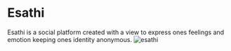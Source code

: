 # Esathi
Esathi is a social platform created with a view to express ones feelings and emotion
keeping ones identity anonymous. 
![esathi](https://github.com/sthaaayush/Esathi/assets/93993924/28d50714-cb9e-4d1c-bf59-ac67e4352cfc)
